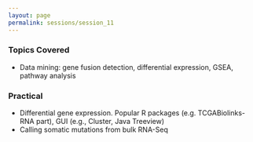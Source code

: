 ```yaml
---
layout: page
permalink: sessions/session_11
---
```


### Topics Covered
- Data mining: gene fusion detection, differential expression, GSEA, pathway analysis

### Practical

- Differential gene expression. Popular R packages (e.g. TCGABiolinks-RNA part), GUI (e.g., Cluster, Java Treeview)
- Calling somatic mutations from bulk RNA-Seq
